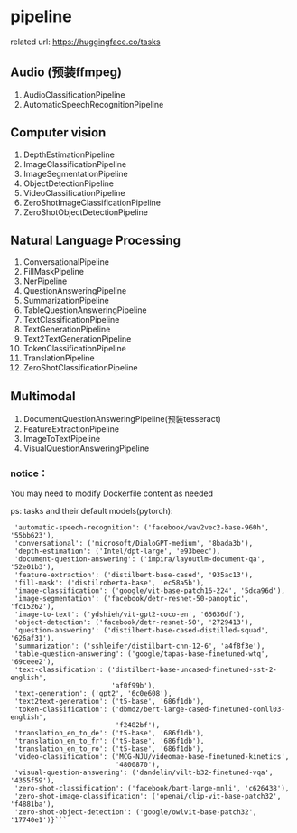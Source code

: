 # pipeline
related url: https://huggingface.co/tasks
## Audio (预装ffmpeg)
1. AudioClassificationPipeline
2. AutomaticSpeechRecognitionPipeline
## Computer vision
1. DepthEstimationPipeline
2. ImageClassificationPipeline
3. ImageSegmentationPipeline
4. ObjectDetectionPipeline
5. VideoClassificationPipeline
6. ZeroShotImageClassificationPipeline
7. ZeroShotObjectDetectionPipeline
## Natural Language Processing
1. ConversationalPipeline
2. FillMaskPipeline
3. NerPipeline
4. QuestionAnsweringPipeline
5. SummarizationPipeline
6. TableQuestionAnsweringPipeline
7. TextClassificationPipeline
8. TextGenerationPipeline
9. Text2TextGenerationPipeline
10. TokenClassificationPipeline
11. TranslationPipeline
12. ZeroShotClassificationPipeline
## Multimodal
1. DocumentQuestionAnsweringPipeline(预装tesseract)
2. FeatureExtractionPipeline
3. ImageToTextPipeline
4. VisualQuestionAnsweringPipeline

### notice：
You may need to modify Dockerfile content as needed

ps: tasks and their default models(pytorch):
```{'audio-classification': ('superb/wav2vec2-base-superb-ks', '372e048'),
 'automatic-speech-recognition': ('facebook/wav2vec2-base-960h', '55bb623'),
 'conversational': ('microsoft/DialoGPT-medium', '8bada3b'),
 'depth-estimation': ('Intel/dpt-large', 'e93beec'),
 'document-question-answering': ('impira/layoutlm-document-qa', '52e01b3'),
 'feature-extraction': ('distilbert-base-cased', '935ac13'),
 'fill-mask': ('distilroberta-base', 'ec58a5b'),
 'image-classification': ('google/vit-base-patch16-224', '5dca96d'),
 'image-segmentation': ('facebook/detr-resnet-50-panoptic', 'fc15262'),
 'image-to-text': ('ydshieh/vit-gpt2-coco-en', '65636df'),
 'object-detection': ('facebook/detr-resnet-50', '2729413'),
 'question-answering': ('distilbert-base-cased-distilled-squad', '626af31'),
 'summarization': ('sshleifer/distilbart-cnn-12-6', 'a4f8f3e'),
 'table-question-answering': ('google/tapas-base-finetuned-wtq', '69ceee2'),
 'text-classification': ('distilbert-base-uncased-finetuned-sst-2-english',
                         'af0f99b'),
 'text-generation': ('gpt2', '6c0e608'),
 'text2text-generation': ('t5-base', '686f1db'),
 'token-classification': ('dbmdz/bert-large-cased-finetuned-conll03-english',
                          'f2482bf'),
 'translation_en_to_de': ('t5-base', '686f1db'),
 'translation_en_to_fr': ('t5-base', '686f1db'),
 'translation_en_to_ro': ('t5-base', '686f1db'),
 'video-classification': ('MCG-NJU/videomae-base-finetuned-kinetics',
                          '4800870'),
 'visual-question-answering': ('dandelin/vilt-b32-finetuned-vqa', '4355f59'),
 'zero-shot-classification': ('facebook/bart-large-mnli', 'c626438'),
 'zero-shot-image-classification': ('openai/clip-vit-base-patch32', 'f4881ba'),
 'zero-shot-object-detection': ('google/owlvit-base-patch32', '17740e1')}```